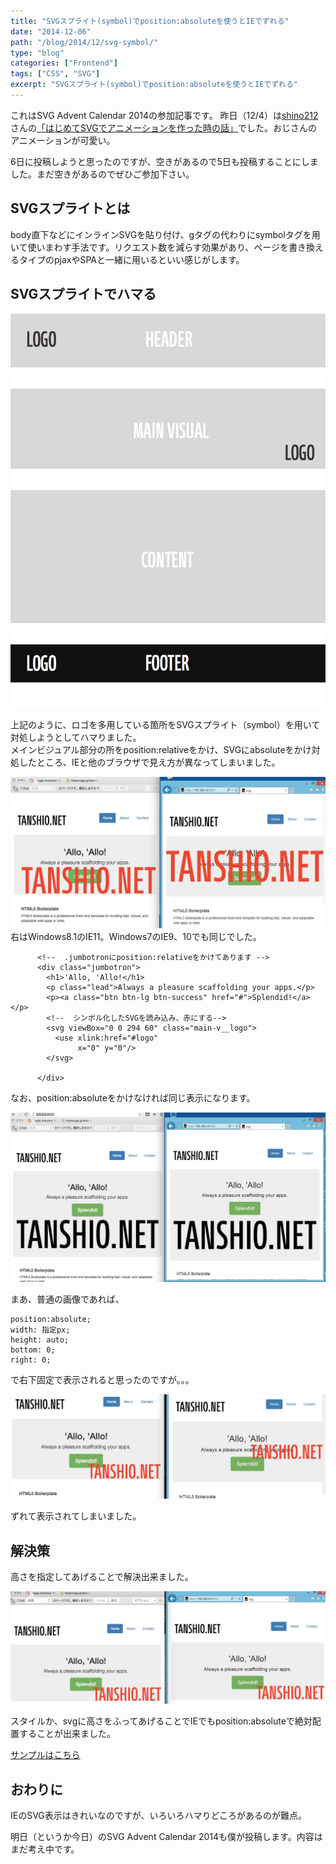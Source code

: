 ```yaml
---
title: "SVGスプライト(symbol)でposition:absoluteを使うとIEでずれる"
date: "2014-12-06"
path: "/blog/2014/12/svg-symbol/"
type: "blog"
categories: ["Frontend"]
tags: ["CSS", "SVG"]
excerpt: "SVGスプライト(symbol)でposition:absoluteを使うとIEでずれる"
---
```


これはSVG Advent Calendar 2014の参加記事です。
昨日（12/4）は<a href="https://twitter.com/shino212" target="_blank">shino212</a>さんの<a href="http://yami-irodoruhana.tumblr.com/post/104283800389/svg" target="_blank">「はじめてSVGでアニメーションを作った時の話」</a>でした。おじさんのアニメーションが可愛い。

6日に投稿しようと思ったのですが、空きがあるので5日も投稿することにしました。まだ空きがあるのでぜひご参加下さい。

## SVGスプライトとは
body直下などにインラインSVGを貼り付け、gタグの代わりにsymbolタグを用いて使いまわす手法です。リクエスト数を減らす効果があり、ページを書き換えるタイプのpjaxやSPAと一緒に用いるといい感じがします。

## SVGスプライトでハマる

![](Group1.png)

上記のように、ロゴを多用している箇所をSVGスプライト（symbol）を用いて対処しようとしてハマりました。  
メインビジュアル部分の所をposition:relativeをかけ、SVGにabsoluteをかけ対処したところ、IEと他のブラウザで見え方が異なってしまいました。

![](symbol011.jpg)
右はWindows8.1のIE11。Windows7のIE9、10でも同じでした。

```
      <!--  .jumbotronにposition:relativeをかけてあります -->
      <div class="jumbotron">
        <h1>'Allo, 'Allo!</h1>
        <p class="lead">Always a pleasure scaffolding your apps.</p>
        <p><a class="btn btn-lg btn-success" href="#">Splendid!</a></p>
        <!--  シンボル化したSVGを読み込み、赤にする-->
        <svg viewBox="0 0 294 60" class="main-v__logo">
          <use xlink:href="#logo"
               x="0" y="0"/>
        </svg>

      </div>

```

なお、position:absoluteをかけなければ同じ表示になります。

![](symbol-pos.jpg)

まあ、普通の画像であれば、
```
position:absolute;
width: 指定px;
height: auto;
bottom: 0;
right: 0;

```
で右下固定で表示されると思ったのですが。。。

![](pos.jpg)

ずれて表示されてしまいました。

## 解決策

高さを指定してあげることで解決出来ました。

![](finish.jpg)

スタイルか、svgに高さをふってあげることでIEでもposition:absoluteで絶対配置することが出来ました。

<a href="http://dev.tanshio.net/svg/" target="_blank">サンプルはこちら</a>

## おわりに
IEのSVG表示はきれいなのですが、いろいろハマりどころがあるのが難点。

明日（というか今日）のSVG Advent Calendar 2014も僕が投稿します。内容はまだ考え中です。
